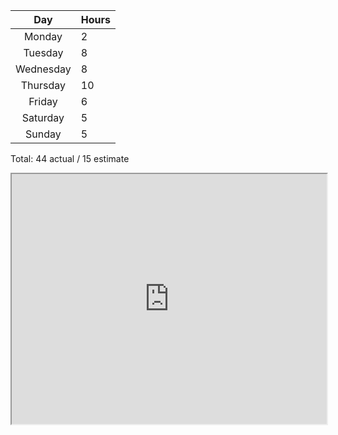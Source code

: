 |    Day    | Hours |
| :-------: | ----- |
|  Monday   | 2     |
|  Tuesday  | 8     |
| Wednesday | 8     |
| Thursday  | 10    |
|  Friday   | 6     |
| Saturday  | 5     |
|  Sunday   | 5     |

Total: 44 actual / 15 estimate

<iframe src="https://plotly.com/~tbsfchnr/39/" width="100%" height="400px"></iframe>

